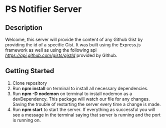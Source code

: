 # PS Notifier Server

## Description

Welcome, this server will provide the content of any Github Gist by providing the id of a specific Gist. It was built using the Express.js framework as well as using the following api *https://api.github.com/gists/gistId* provided by Github.

## Getting Started
 1. Clone repository
 2. Run **npm install** on terminal to install all necessary dependencies.
 3. Run **npm -D nodemon** on terminal to install nodemon as a devDependency. This package will watch our file for any changes. Saving the trouble of restarting the server every time a change is made.
 4. Run **npm start** to start the server. If everything as successful you will see a message in the terminal saying that server is running and the port is running on.
